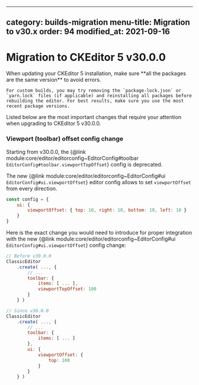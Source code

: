 
---
category: builds-migration
menu-title: Migration to v30.x
order: 94
modified_at: 2021-09-16
---

# Migration to CKEditor 5 v30.0.0

<info-box>
	When updating your CKEditor 5 installation, make sure **all the packages are the same version** to avoid errors.

	For custom builds, you may try removing the `package-lock.json` or `yarn.lock` files (if applicable) and reinstalling all packages before rebuilding the editor. For best results, make sure you use the most recent package versions.
</info-box>

<!-- For the entire list of changes introduced in version 30.0.0, see the [changelog for CKEditor 5 v30.0.0](https://github.com/ckeditor/ckeditor5/blob/master/CHANGELOG.md#3000-2021-09-26).-->

Listed below are the most important changes that require your attention when upgrading to CKEditor 5 v30.0.0.

### Viewport (toolbar) offset config change

Starting from v30.0.0, the {@link module:core/editor/editorconfig~EditorConfig#toolbar `EditorConfig#toolbar.viewportTopOffset`} config is deprecated.

The new {@link module:core/editor/editorconfig~EditorConfig#ui `EditorConfig#ui.viewportOffset`} editor config allows to set `viewportOffset` from every direction.

```js
const config = {
	ui: {
		viewportOffset: { top: 10, right: 10, bottom: 10, left: 10 }
	}
}
```

Here is the exact change you would need to introduce for proper integration with the new {@link module:core/editor/editorconfig~EditorConfig#ui `EditorConfig#ui.viewportOffset`} config change:

```js
// Before v30.0.0
ClassicEditor
    .create( ..., {
        // ...
        toolbar: {
            items: [ ... ],
			viewportTopOffset: 100
        }
    } )

// Since v30.0.0
ClassicEditor
    .create( ..., {
        // ...
        toolbar: {
            items: [ ... ]
        },
		ui: {
			viewportOffset: {
				top: 100
			}
		}
    } )
```
